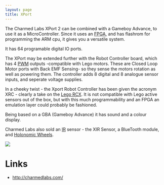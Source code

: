 ```yaml
---
layout: page
title: XPort
---
```

The Charmed Labs XPort 2 can be combined with a Gameboy Advance, to use it as a MicroController.  Since it uses an <a class="wiki" href="/wiki/fpga.html" title="Field Programmable Gate Array">FPGA</a>, and has flashrom for programming the ARM cpu, it gives you a versatile system.

It has 64 programable digital IO ports.

The XPort may be extended further with the Robot Controller board, which has 4 <a class="wiki" href="/wiki/pwm.html" title="Pulse Width Modulation">PWM</a> outputs -compatible with Lego motors. These are Closed Loop Motor ports with Back EMF Sensing- so they sense the motors rotation as well as powering them. The controller adds 8 digital and 8 analogue sensor inputs, and seperate voltage supplies.

In a cheeky twist - the Xport Robot Controller has been given the acronym XRC - clearly a take on the <a class="wiki" href="/wiki/lego_rcx.html" title="The Lego RCX">Lego RCX</a>. It is not compatible with Lego active sensors out of the box, but with this much programmability and an FPGA an emulation layer could probably be fashioned.

Being based on a GBA (Gameboy Advance) it has sound and a colour display.

Charmed Labs also sold an <a class="wiki" href="/wiki/ir.html" title="Acronym for Infra Red">IR</a> sensor - the XIR Sensor, a BlueTooth module, and <a class="wiki" href="/wiki/holonomic_wheels.html" title="Holonomic Wheels">Holonomic Wheels</a>.

<a class="internal" href="browseimage114"> <img class="img-responsive" src="image114&amp;thumb=1"/> </a>

# Links

* <a  href="http://charmedlabs.com/" rel="external" target="_blank">http://charmedlabs.com/</a>
